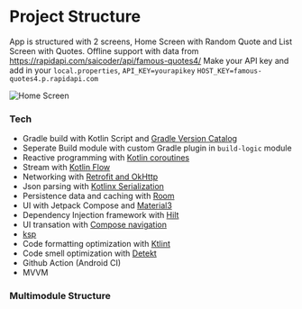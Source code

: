# Project Structure
App is structured with 2 screens, Home Screen with Random Quote and List Screen with Quotes.
Offline support with data from https://rapidapi.com/saicoder/api/famous-quotes4/ 
Make your API key and add in your `local.properties`,
`API_KEY=yourapikey`
`HOST_KEY=famous-quotes4.p.rapidapi.com`

![Home Screen](https://github.com/kyawlinnthant/ThreeForHundred/assets/24668175/d632dd03-029e-460e-9f89-a07a84c2acb4)

### Tech
- Gradle build with Kotlin Script and [Gradle Version Catalog](https://developer.android.com/build/migrate-to-catalogs)
- Seperate Build module with custom Gradle plugin in `build-logic` module
- Reactive programming with [Kotlin coroutines](https://developer.android.com/kotlin/coroutines)
- Stream with [Kotlin Flow](https://developer.android.com/kotlin/flow)
- Networking with [Retrofit and OkHttp](https://square.github.io/retrofit/)
- Json parsing with [Kotlinx Serialization](https://kotlinlang.org/docs/serialization.html)
- Persistence data and caching with [Room](https://developer.android.com/training/data-storage/room)
- UI with Jetpack Compose and [Material3](https://developer.android.com/jetpack/androidx/releases/compose-material3)
- Dependency Injection framework with [Hilt](https://developer.android.com/training/dependency-injection/hilt-android)
- UI transation with [Compose navigation](https://developer.android.com/jetpack/compose/navigation)
- [ksp](https://kotlinlang.org/docs/ksp-overview.html)
- Code formatting optimization with [Ktlint](https://github.com/JLLeitschuh/ktlint-gradle)
- Code smell optimization with [Detekt](https://plugins.gradle.org/plugin/io.gitlab.arturbosch.detekt)
- Github Action (Android CI)
- MVVM 

### Multimodule Structure
